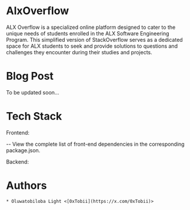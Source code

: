 # AlxOverflow
ALX Overflow is a specialized online platform designed to cater to the unique needs of students enrolled in the ALX Software Engineering Program. This simplified version of StackOverflow serves as a dedicated space for ALX students to seek and provide solutions to questions and challenges they encounter during their studies and projects.

# Blog Post
To be updated soon...

# Tech Stack
Frontend:

-- View the complete list of front-end dependencies in the corresponding package.json.

Backend:


# Authors
	* Oluwatobiloba Light <[0xTobii](https://x.com/0xTobii)>